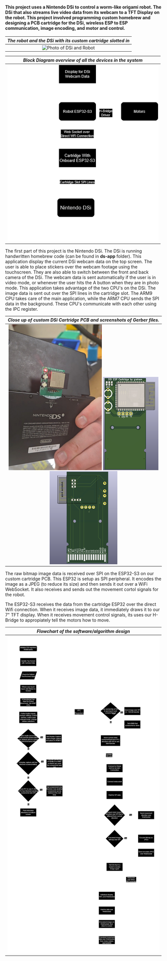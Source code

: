 #### This project uses a Nintendo DSi to control a worm-like origami robot. The  DSi that also streams live video data from its webcam to a TFT Display  on the robot. This project involved programming custom homebrew and designing a PCB cartridge for the DSi, wireless ESP to ESP communication, image encoding, and motor and control.
| *The robot and the DSi with its custom cartridge slotted in* |
|:--:|
| ![Photo of DSi and Robot](./pictures/ds_and_robot.png) |

| *Block Diagram overview of all the devices in the system* |
|:--:|
| ![Device Block Diagram](./pictures/device_overview.png) |

The first part of this project is the Nintendo DSi. The DSi is running handwritten homebrew code (can be found in **ds-app** folder). This application display the current DSi webcam data on the top screen. The user is able to place stickers over the webcam footage using the touchscreen. They are also able to switch between the front and back camera of the DSi. The webcam data is sent automatically if the user is in video mode, or whenever the user hits the A button when they are in photo mode. This application takes advantage of the two CPU's on the DSi. The image data is sent out over the SPI lines in the cartridge slot. The ARM9 CPU takes care of the main application, while the ARM7 CPU sends the SPI data in the background. These CPU's communicate with each other using the IPC register.

| *Close up of custom DSi Cartridge PCB and screenshots of Gerber files.* |
|:--:|
| <img src="./pictures/cartridge.jpg" alt="Photo of DSi and Robot" style="width:300px;"/> <img src="./pictures/cartridge_front.png" alt="Front of Gerber" style="height:300px;"/> <img src="./pictures/cartridge_back.png" alt="Back of Gerber" style="height:300px;"/>  |

The raw bitmap image data is received over SPI on the ESP32-S3 on our custom cartridge PCB. This ESP32 is setup as SPI peripheral. It encodes the image as a JPEG (to reduce its size) and then sends it out over a WiFi WebSocket. It also receives and sends out the movement cortol signals for the robot.

The ESP32-S3 receives the data from the cartridge ESP32 over the direct Wifi connection. When it receives image data, it immediately draws it to our 7" TFT display. When it receives movement control signals, its uses our H-Bridge to appropiately tell the motors how to move.

| *Flowchart of the software/algorithm design* |
|:--:|
| ![Software Flowchart](./pictures/algorithm_flowchart.png) |




